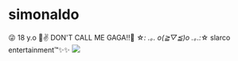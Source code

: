 # simonaldo 
😜 18 y.o 🤔✌
DON'T CALL ME GAGA!!💋
☆*: .｡. o(≧▽≦)o .｡.:*☆
slarco entertainment™✨✨
![](https://media1.tenor.com/m/IxSt_KDI7kwAAAAC/invader-zim-gir.gif)




